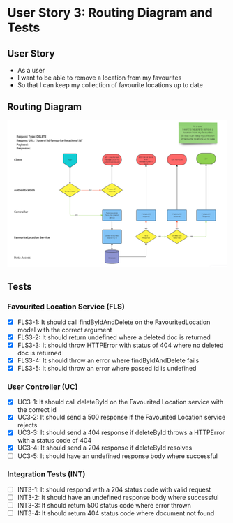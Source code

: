 # User Story 3: Routing Diagram and Tests

## User Story

- As a user
- I want to be able to remove a location from my favourites
- So that I can keep my collection of favourite locations up to date

## Routing Diagram

![User story 3 Routing diagram](./images/user-story-3-routing-diagram.PNG)

## Tests

### Favourited Location Service (FLS)

- [x] FLS3-1: It should call findByIdAndDelete on the FavouritedLocation model with the correct argument
- [x] FLS3-2: It should return undefined where a deleted doc is returned
- [x] FLS3-3: It should throw HTTPError with status of 404 where no deleted doc is returned
- [x] FLS3-4: It should throw an error where findByIdAndDelete fails
- [x] FLS3-5: It should throw an error where passed id is undefined

### User Controller (UC)

- [x] UC3-1: It should call deleteById on the Favourited Location service with the correct id
- [x] UC3-2: It should send a 500 response if the Favourited Location service rejects
- [x] UC3-3: It should send a 404 response if deleteById throws a HTTPError with a status code of 404
- [x] UC3-4: It should send a 204 response if deleteById resolves
- [ ] UC3-5: It should have an undefined response body where successful

### Integration Tests (INT)

- [ ] INT3-1: It should respond with a 204 status code with valid request
- [ ] INT3-2: It should have an undefined response body where successful
- [ ] INT3-3: It should return 500 status code where error thrown
- [ ] INT3-4: It should return 404 status code where document not found
